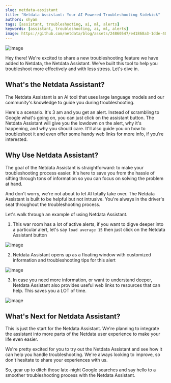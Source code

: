 ```yaml
---
slug: netdata-assistant
title: "Netdata Assistant: Your AI-Powered Troubleshooting Sidekick"
authors: shyam
tags: [assistant, troubleshooting, ai, ml, alerts]
keywords: [assistant, troubleshooting, ai, ml, alerts]
image: https://github.com/netdata/blog/assets/24860547/e41868a3-1dde-4099-baab-7a0de43836ce
---
```


![image](https://github.com/netdata/blog/assets/24860547/e41868a3-1dde-4099-baab-7a0de43836ce)

Hey there! We're excited to share a new troubleshooting feature we have added to Netdata, the Netdata Assistant. We've built this tool to help you troubleshoot more effectively and with less stress. Let's dive in.

<!--truncate-->

## What's the Netdata Assistant?

The Netdata Assistant is an AI tool that uses large language models and our community's knowledge to guide you during troubleshooting.

Here's a scenario. It's 3 am and you get an alert. Instead of scrambling to Google what's going on, you can just click on the assistant button. The Netdata Assistant will give you the lowdown on the alert, why it's happening, and why you should care. It'll also guide you on how to troubleshoot it and even offer some handy web links for more info, if you're interested.

## Why Use Netdata Assistant?

The goal of the Netdata Assistant is straightforward: to make your troubleshooting process easier. It's here to save you from the hassle of sifting through tons of information so you can focus on solving the problem at hand.

And don't worry, we're not about to let AI totally take over. The Netdata Assistant is built to be helpful but not intrusive. You're always in the driver's seat throughout the troubleshooting process.

Let's walk through an example of using Netdata Assistant. 

1. This war room has a lot of active alerts, if you want to digve deeper into a particular alert, let's say `load average 15` then just click on the Netdata Assistant button

![image](https://github.com/netdata/blog/assets/24860547/815ca123-e2b6-4d44-a780-eeee64cca420)

2. Netdata Assistant opens up as a floating window with customized information and troubleshooting tips for this alert

![image](https://github.com/netdata/blog/assets/24860547/62850c7b-cd1d-45f2-b2dd-474ecbf2b713)

3. In case you need more information, or want to understand deeper, Netdata Assistant also provides useful web links to resources that can help. This saves you a LOT of time.

![image](https://github.com/netdata/blog/assets/24860547/e768fa6d-6c9a-4504-bb1f-17d5f4707627)
 

## What's Next for Netdata Assistant?

This is just the start for the Netdata Assistant. We're planning to integrate the assistant into more parts of the Netdata user experience to make your life even easier.

We're pretty excited for you to try out the Netdata Assistant and see how it can help you handle troubleshooting. We're always looking to improve, so don't hesitate to share your experiences with us.

So, gear up to ditch those late-night Google searches and say hello to a smoother troubleshooting process with the Netdata Assistant.
